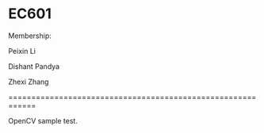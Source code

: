 # EC601
Membership:

Peixin Li

Dishant Pandya

Zhexi Zhang

============================================================

OpenCV sample test.
